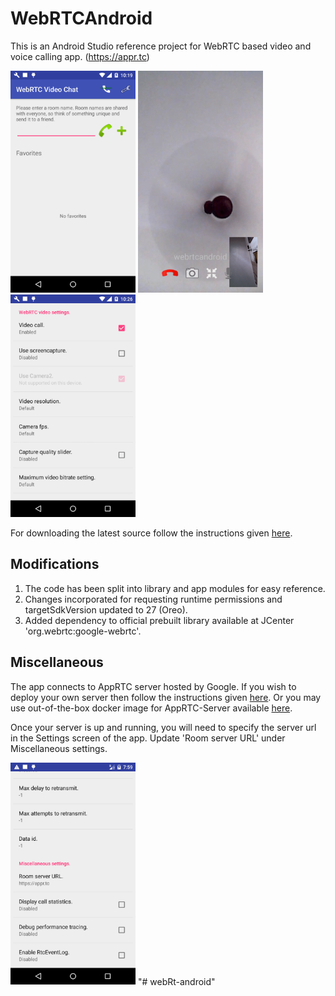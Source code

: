 # WebRTCAndroid
This is an Android Studio reference project for WebRTC based video and voice calling app. (https://appr.tc)

<img src="screenshots/screenshot1.png" width=200/> <img src="screenshots/screenshot2.png" width=200/> <img src="screenshots/screenshot3.png" width=200/>

For downloading the latest source follow the instructions given [here](https://webrtc.org/native-code/android/). 

## Modifications

1. The code has been split into library and app modules for easy reference. 
2. Changes incorporated for requesting runtime permissions and targetSdkVersion updated to 27 (Oreo).
3. Added dependency to official prebuilt library available at JCenter 'org.webrtc:google-webrtc'.

## Miscellaneous

The app connects to AppRTC server hosted by Google. If you wish to deploy your own server then follow the instructions given [here](https://github.com/webrtc/apprtc). Or you may use out-of-the-box docker image for AppRTC-Server available [here](https://hub.docker.com/r/piasy/apprtc-server/).

Once your server is up and running, you will need to specify the server url in the Settings screen of the app. Update 'Room server URL' under Miscellaneous settings.

<img src="screenshots/screenshot4.png" width=200/>
"# webRt-android" 
